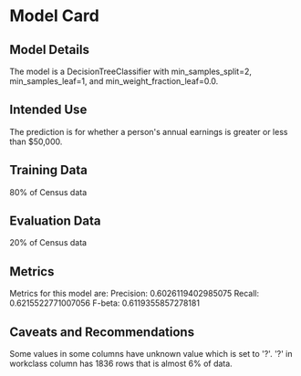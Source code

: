 # Model Card

## Model Details
The model is a DecisionTreeClassifier with min_samples_split=2, min_samples_leaf=1, and min_weight_fraction_leaf=0.0. 
## Intended Use
The prediction is for whether a person's annual earnings is greater or less than $50,000. 

## Training Data
80% of Census data
## Evaluation Data
20% of Census data
## Metrics
Metrics for this model are:
Precision: 0.6026119402985075
Recall: 0.6215522771007056
F-beta: 0.6119355857278181

<!-- ## Ethical Considerations -->

## Caveats and Recommendations
Some values in some columns have unknown value which is set to '?'. '?' in workclass column has 1836 rows that is almost 6% of data. 